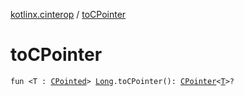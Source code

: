 [kotlinx.cinterop](index.md) / [toCPointer](./to-c-pointer.md)

# toCPointer

`fun <T : `[`CPointed`](-c-pointed/index.md)`> `[`Long`](https://kotlinlang.org/api/latest/jvm/stdlib/kotlin/-long/index.html)`.toCPointer(): `[`CPointer`](-c-pointer/index.md)`<`[`T`](to-c-pointer.md#T)`>?`